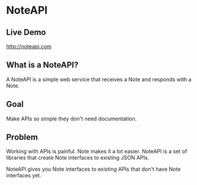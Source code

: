 NoteAPI
=======

Live Demo
---------

http://noteapi.com

What is a NoteAPI?
------------------

A NoteAPI is a simple web service that receives a Note and responds with a Note.

Goal
----
Make APIs so simple they don't need documentation.

Problem
-------
Working with APIs is painful. Note makes it a lot easier. NoteAPI is a set of libraries that create Note interfaces to existing JSON APIs.

NoteAPI gives you Note interfaces to existing APIs that don't have Note interfaces yet.


